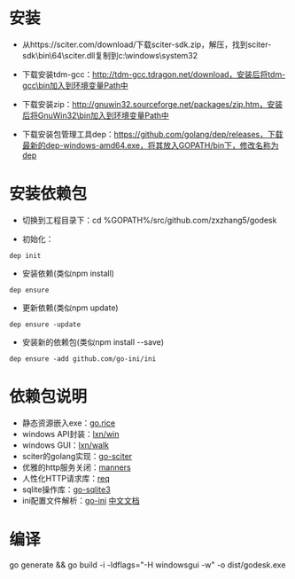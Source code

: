 # 安装

- 从https://sciter.com/download/下载sciter-sdk.zip，解压，找到sciter-sdk\bin\64\sciter.dll复制到c:\windows\system32

- 下载安装tdm-gcc：http://tdm-gcc.tdragon.net/download，安装后将tdm-gcc\bin加入到环境变量Path中

- 下载安装zip：http://gnuwin32.sourceforge.net/packages/zip.htm，安装后将GnuWin32\bin加入到环境变量Path中

- 下载安装包管理工具dep：https://github.com/golang/dep/releases，下载最新的dep-windows-amd64.exe，将其放入GOPATH/bin下，修改名称为dep

# 安装依赖包

- 切换到工程目录下：cd %GOPATH%/src/github.com/zxzhang5/godesk

- 初始化：
```
dep init
```
- 安装依赖(类似npm install)
```
dep ensure
```
- 更新依赖(类似npm update)
```
dep ensure -update
```
- 安装新的依赖包(类似npm install --save)
```
dep ensure -add github.com/go-ini/ini
```

# 依赖包说明
- 静态资源嵌入exe：[go.rice](https://github.com/GeertJohan/go.rice)
- windows API封装：[lxn/win](https://github.com/lxn/win)
- windows GUI：[lxn/walk](https://github.com/lxn/walk)
- sciter的golang实现：[go-sciter](https://github.com/sciter-sdk/go-sciter)
- 优雅的http服务关闭：[manners](https://github.com/braintree/manners)
- 人性化HTTP请求库：[req](https://github.com/imroc/req)
- sqlite操作库：[go-sqlite3](https://github.com/mattn/go-sqlite3)
- ini配置文件解析：[go-ini](https://github.com/go-ini/ini) [中文文档](https://ini.unknwon.io/)

# 编译

go generate && go build -i -ldflags="-H windowsgui -w" -o dist/godesk.exe